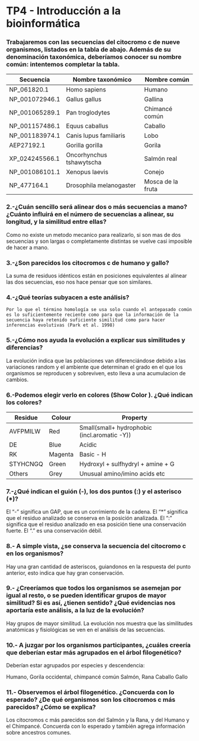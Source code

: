# TP4 - Introducción a la bioinformática

### Trabajaremos con las secuencias del citocromo c de nueve organismos, listados en la tabla de abajo. Además de su denominación taxonómica, deberíamos conocer su nombre común: intentemos completar la tabla.

| Secuencia      | Nombre taxonómico        | Nombre común        |
|----------------|--------------------------|---------------------|
| NP_061820.1    | Homo sapiens             | Humano              |
| NP_001072946.1 | Gallus gallus            | Gallina             |
| NP_001065289.1 | Pan troglodytes          | Chimancé común      |
| NP_001157486.1 | Equus caballus           | Caballo             |
| NP_001183974.1 | Canis lupus familiaris   | Lobo                |
| AEP27192.1     | Gorilla gorilla          | Gorila              |
| XP_024245566.1 | Oncorhynchus tshawytscha | Salmón real         |
| NP_001086101.1 | Xenopus laevis           | Conejo              |
| NP_477164.1    | Drosophila melanogaster  | Mosca de la fruta   |


### 2.-¿Cuán sencillo será alinear dos o más secuencias a mano? ¿Cuánto influirá en el número de secuencias a alinear, su longitud, y la similitud entre ellas?

Como no existe un metodo mecanico para realizarlo, si son mas de dos secuencias y son largas o completamente distintas se vuelve casi imposible de hacer a mano.

### 3.-¿Son parecidos los citocromos c de humano y gallo?

La suma de residuos idénticos están en posiciones equivalentes al alinear las dos secuencias, eso nos hace pensar que son similares.

### 4.-¿Qué teorías subyacen a este análisis?

    Por lo que el término homología se usa solo cuando el antepasado común es lo suficientemente reciente como para que la información de la secuencia haya retenido suficiente similitud como para hacer inferencias evolutivas (Park et al. 1998)


### 5.-¿Cómo nos ayuda la evolución a explicar sus similitudes y diferencias?

La evolución indica que las poblaciones van diferenciándose debido a las variaciones random y el ambiente que determinan el grado en el que los organismos se reproducen y sobreviven, esto lleva a una acumulacion de cambios.

### 6.-Podemos elegir verlo en colores (Show Color ). ¿Qué indican los colores?

| Residue  | Colour  | Property                                     |
|----------|---------|----------------------------------------------|
| AVFPMILW | Red     | Small(small+ hydrophobic (incl.aromatic -Y)) |
| DE       | Blue    | Acidic                                       |
| RK       | Magenta | Basic - H                                    |
| STYHCNGQ | Green   | Hydroxyl + sulfhydryl + amine + G            |
| Others   | Grey    | Unusual amino/imino acids etc                |


### 7.-¿Qué indican el guión (-), los dos puntos (:) y el asterisco (*)?

El “-” significa un GAP, que es un corrimiento de la cadena.
El “*”  significa que el residuo analizado se conserva en la posición analizada.
El “:” significa que el residuo analizado en esa posición tiene una conservación fuerte.
El “.”  es una conservación débil.

### 8.- A simple vista, ¿se conserva la secuencia del citocromo c en los organismos?

Hay una gran cantidad de asteriscos, guiandonos en la respuesta del punto anterior, esto indica que hay gran conservación.



### 9.- ¿Creeríamos que todos los organismos se asemejan por igual al resto, o se pueden identificar grupos de mayor similitud? Si es así, ¿tienen sentido? ¿Qué evidencias nos aportaría este análisis, a la luz de la evolución?

Hay grupos de mayor similitud.
La evolución nos muestra que las similitudes anatómicas y fisiológicas se ven en el análisis de las secuencias.

### 10.- A juzgar por los organismos participantes, ¿cuáles creería que deberían estar más agrupados en el árbol filogenético?

Deberían estar agrupados por especies y descendencia:

Humano, Gorila occidental, chimpancé común
Salmón, Rana
Caballo
Gallo

### 11.- Observemos el árbol filogenético. ¿Concuerda con lo esperado? ¿De qué organismos son los citocromos c más parecidos? ¿Cómo se explica?

Los citocromos c más parecidos son del Salmón y la Rana, y del Humano y el Chimpancé. Concuerda con lo esperado y también agrega información sobre ancestros comunes.
